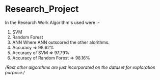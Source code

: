 # Research_Project

In the Research Work Algorithm's used were :-
1. SVM
2. Random Forest
3. ANN
Where ANN outscored the other alorithms.
1. Accuracy => 98.62%
2. Accuracy of SVM => 97.79%
3. Accuracy of Random Forest => 98.16%


/*Rest other algorithms are just incorporated on the dataset for exploration purpose.*/
